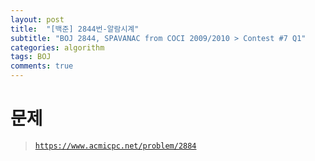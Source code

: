 ```yaml
---
layout: post
title:  "[백준] 2844번-알람시계"
subtitle: "BOJ 2844, SPAVANAC from COCI 2009/2010 > Contest #7 Q1"
categories: algorithm
tags: BOJ
comments: true
---
```


# 문제
> [`https://www.acmicpc.net/problem/2884`](https://www.acmicpc.net/problem/2884)

<script src="https://gist.github.com/sundongkim-dev/51bcb8c3dc3d87d5fe729536852bb4ff.js"></script>
